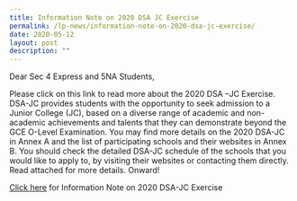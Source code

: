 ```yaml
---
title: Information Note on 2020 DSA JC Exercise
permalink: /lp-news/information-note-on-2020-dsa-jc-exercise/
date: 2020-05-12
layout: post
description: ""
---
```

Dear Sec 4 Express and 5NA Students,

Please click on this link to read more about the 2020 DSA –JC Exercise. DSA-JC provides students with the opportunity to seek admission to a Junior College (JC), based on a diverse range of academic and non-academic achievements and talents that they can demonstrate beyond the GCE O-Level Examination. You may find more details on the 2020 DSA-JC in Annex A and the list of participating schools and their websites in Annex B. You should check the detailed DSA-JC schedule of the schools that you would like to apply to, by visiting their websites or contacting them directly. Read attached for more details. Onward!

[Click here](/files/Information-Note-on-2020-DSA-JC-Exercise.pdf) for Information Note on 2020 DSA-JC Exercise
